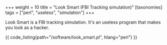 +++
weight = 10
title = "Look Smart (FBI Tracking simulation)"
[taxonomies]
tags = ["perl", "useless", "simulation"]
+++

Look Smart is a FBI tracking simulation. It's an useless program that makes you look as a hacker.

{{ code_listing(path="/software/look_smart.pl", hlang="perl") }}

